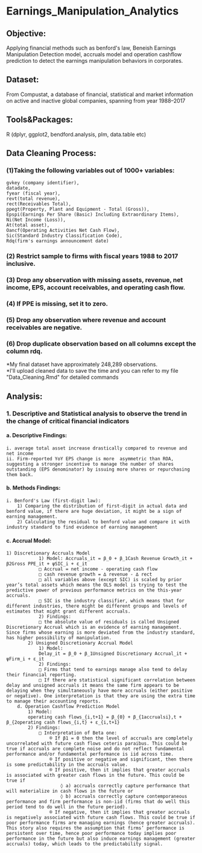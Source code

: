 # Earnings_Manipulation_Analytics
## Objective: 
Applying financial methods such as benford's law, Beneish Earnings Manipulation Detection model, accruals model and operation cashflow prediction to detect the earnings manipulation behaviors in corporates.
           
## Dataset: 
From Compustat, a database of financial, statistical and market information on active and inactive global companies, spanning from year 1988–2017

## Tools&Packages: 
R (dplyr, ggplot2, bendford.analysis, plm, data.table etc)

## Data Cleaning Process:  
### (1)Taking the following variables out of 1000+ variables:   
	gvkey (company identifier),   
	datadate,   
	fyear (fiscal year),   
	revt(total revenue),   
	rect(Receivables Total),   
	ppegt(Property, Plant and Equipment - Total (Gross)),   
	Epspi(Earnings Per Share (Basic) Including Extraordinary Items),  
	Ni(Net Income (Loss)),   
	At(total asset),  
	Oancf(Operating Activities Net Cash Flow),   
	Sic(Standard Industry Classification Code),  
	Rdq(firm's earnings announcement date)  

### (2) Restrict sample to firms with fiscal years 1988 to 2017 inclusive.  
### (3) Drop any observation with missing assets, revenue, net income, EPS, account receivables, and operating cash flow.  
### (4) If PPE is missing, set it to zero.  
### (5) Drop any observation where revenue and account receivables are negative.  
### (6) Drop duplicate observation based on all columns except the column rdq.  

*My final dataset have approximately 248,289 observations.   
*I'll upload cleaned data to save the time and you can refer to my file "Data_Cleaning.Rmd" for detailed commands

## Analysis:  
### 1. Descriptive and Statistical analysis to observe the trend in the change of critical financial indicators   
#### a. Descriptive Findings:   
	i. average total asset increase drastically compared to revenue and net income  
	ii. Firm-reported YoY EPS change is more  asymmetric than ROA, suggesting a stronger incentive to manage the number of shares 	outstanding (EPS denominator) by issuing more shares or repurchasing them back.  
#### b. Methods Findings:  
	i. Benford's Law (first-digit law):   
		1) Comparing the distribution of first-digit in actual data and benford value, if there are huge deviation, it might be a sign of earning management.  
		2) Calculating the residual to benford value and compare it with industry standard to find evidence of earning management  
#### c. Accrual Model:  
	1) Discretionary Accruals Model  
				1) Model: Accruals_it = β_0 + β_1Cash Revenue Growth_it + β2Gross PPE_it + ψSIC_i + ε_it  
				□ Accrual = net income - operating cash flow  
				□ cash revenue growth = ∆ revenue - ∆ rect  
				□ all variables above (except SIC) is scaled by prior year’s total assets which means the OLS model is trying to test the predictive power of previous performance metrics on the this-year accruals.  
				□ SIC is the industry classifier, which means that for different industries, there might be different groups and levels of estimates that might grant different accruals.  
				2) Findings:   
				□ the absolute value of residuals is called Unsigned Discretionary Accrual which is an evidence of earning management. Since firms whose earning is more deviated from the industry standard, has higher possibility of manipulation.  
			2) Unsigned Discretionary Accrual Model  
				1) Model:   
				Delay_it = β_0 + β_1Unsigned Discretionary Accrual_it + ψFirm_i + ε_it  
				2) Findings:  
				□ Firms that tend to earnings manage also tend to delay their financial reporting.   
				□ If there are statistical significant correlation between delay and unsigned accruals it means the same firm appears to be delaying when they simultaneously have more accruals (either positive or negative). One interpretation is that they are using the extra time to manage their accounting reports.  
		d. Operation Cashflow Prediction Model  
			1) Model:  
			operating cash flows_{i,t+1} = β_{0} + β_{1accrualsi},t + β_{2operating cash flows_{i,t} + ε_{i,t+1}  
			2) Findings:  
				□ Interpretation of Beta one:   
					® If β1 = 0 then the level of accruals are completely uncorrelated with future cash flows ceteris paraibus. This could be true if accruals are complete noise and do not reflect fundamental performance and/or fundamental performance is iid across time.   
					® If positive or negative and significant, then there is some predictability in the accruals value.   
					® If positive, then it implies that greater accruals is associated with greater cash flows in the future. This could be true if   
						◊ a) accruals correctly capture performance that will materialize in cash flows in the future or   
						◊ b) accruals correctly capture contemporaneous performance and firm performance is non-iid (firms that do well this period tend to do well in the future period).   
					® If negative, then it implies that greater accruals is negatively associated with future cash flows. This could be true if poor performance firms are managing earnings (hence greater accruals). This story also requires the assumption that firms’ performance is persistent over time, hence poor performance today implies poor performance in the future but also induce earnings management (greater accruals) today, which leads to the predictability signal.   
			


